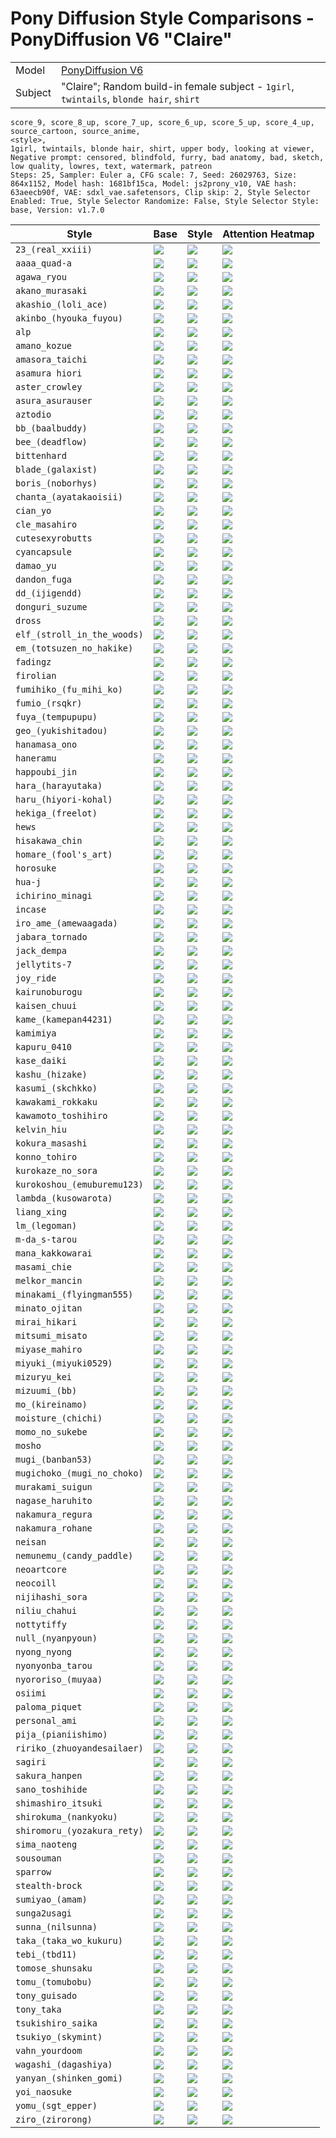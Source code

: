 # Pony Diffusion Style Comparisons - PonyDiffusion V6 "Claire"

|         |                                                                                         |
|---------|-----------------------------------------------------------------------------------------|
| Model   | [PonyDiffusion V6](https://civitai.com/models/257749/pony-diffusion-v6-xl)              |
| Subject | "Claire"; Random build-in female subject - `1girl`, `twintails`, `blonde hair`, `shirt` |

```
score_9, score_8_up, score_7_up, score_6_up, score_5_up, score_4_up, source_cartoon, source_anime,
<style>,
1girl, twintails, blonde hair, shirt, upper body, looking at viewer,
Negative prompt: censored, blindfold, furry, bad anatomy, bad, sketch, low quality, lowres, text, watermark, patreon
Steps: 25, Sampler: Euler a, CFG scale: 7, Seed: 26029763, Size: 864x1152, Model hash: 1681bf15ca, Model: js2prony_v10, VAE hash: 63aeecb90f, VAE: sdxl_vae.safetensors, Clip skip: 2, Style Selector Enabled: True, Style Selector Randomize: False, Style Selector Style: base, Version: v1.7.0
```

| Style                       | Base           | Style                              | Attention Heatmap                     |
|-----------------------------|----------------|------------------------------------|---------------------------------------|
| `23_(real_xxiii)`           | ![](_base.png) | ![](23_(real_xxiii).png)           | ![](23_(real_xxiii).hm.png)           |
| `aaaa_quad-a`               | ![](_base.png) | ![](aaaa_(quad-a).png)             | ![](aaaa_(quad-a).hm.png)             |
| `agawa_ryou`                | ![](_base.png) | ![](agawa_ryou.png)                | ![](agawa_ryou.hm.png)                |
| `akano_murasaki`            | ![](_base.png) | ![](akano_murasaki.png)            | ![](akano_murasaki.hm.png)            |
| `akashio_(loli_ace)`        | ![](_base.png) | ![](akashio_(loli_ace).png)        | ![](akashio_(loli_ace).hm.png)        |
| `akinbo_(hyouka_fuyou)`     | ![](_base.png) | ![](akinbo_(hyouka_fuyou).png)     | ![](akinbo_(hyouka_fuyou).hm.png)     |
| `alp`                       | ![](_base.png) | ![](alp.png)                       | ![](alp.hm.png)                       |
| `amano_kozue`               | ![](_base.png) | ![](amano_kozue.png)               | ![](amano_kozue.hm.png)               |
| `amasora_taichi`            | ![](_base.png) | ![](amasora_taichi.png)            | ![](amasora_taichi.hm.png)            |
| `asamura hiori`             | ![](_base.png) | ![](asamura_hiori.png)             | ![](asamura_hiori.hm.png)             |
| `aster_crowley`             | ![](_base.png) | ![](aster_crowley.png)             | ![](aster_crowley.hm.png)             |
| `asura_asurauser`           | ![](_base.png) | ![](asura_(asurauser).png)         | ![](asura_(asurauser).hm.png)         |
| `aztodio`                   | ![](_base.png) | ![](aztodio.png)                   | ![](aztodio.hm.png)                   |
| `bb_(baalbuddy)`            | ![](_base.png) | ![](bb_(baalbuddy).png)            | ![](bb_(baalbuddy).hm.png)            |
| `bee_(deadflow)`            | ![](_base.png) | ![](bee_(deadflow).png)            | ![](bee_(deadflow).hm.png)            |
| `bittenhard`                | ![](_base.png) | ![](bittenhard.png)                | ![](bittenhard.hm.png)                |
| `blade_(galaxist)`          | ![](_base.png) | ![](blade_(galaxist).png)          | ![](blade_(galaxist).hm.png)          |
| `boris_(noborhys)`          | ![](_base.png) | ![](boris_(noborhys).png)          | ![](boris_(noborhys).hm.png)          |
| `chanta_(ayatakaoisii)`     | ![](_base.png) | ![](chanta_(ayatakaoisii).png)     | ![](chanta_(ayatakaoisii).hm.png)     |
| `cian_yo`                   | ![](_base.png) | ![](cian_yo.png)                   | ![](cian_yo.hm.png)                   |
| `cle_masahiro`              | ![](_base.png) | ![](cle_masahiro.png)              | ![](cle_masahiro.hm.png)              |
| `cutesexyrobutts`           | ![](_base.png) | ![](cutesexyrobutts.png)           | ![](cutesexyrobutts.hm.png)           |
| `cyancapsule`               | ![](_base.png) | ![](cyancapsule.png)               | ![](cyancapsule.hm.png)               |
| `damao_yu`                  | ![](_base.png) | ![](damao_yu.png)                  | ![](damao_yu.hm.png)                  |
| `dandon_fuga`               | ![](_base.png) | ![](dandon_fuga.png)               | ![](dandon_fuga.hm.png)               |
| `dd_(ijigendd)`             | ![](_base.png) | ![](dd_(ijigendd).png)             | ![](dd_(ijigendd).hm.png)             |
| `donguri_suzume`            | ![](_base.png) | ![](donguri_suzume.png)            | ![](donguri_suzume.hm.png)            |
| `dross`                     | ![](_base.png) | ![](dross.png)                     | ![](dross.hm.png)                     |
| `elf_(stroll_in_the_woods)` | ![](_base.png) | ![](elf_(stroll_in_the_woods).png) | ![](elf_(stroll_in_the_woods).hm.png) |
| `em_(totsuzen_no_hakike)`   | ![](_base.png) | ![](em_(totsuzen_no_hakike).png)   | ![](em_(totsuzen_no_hakike).hm.png)   |
| `fadingz`                   | ![](_base.png) | ![](fadingz.png)                   | ![](fadingz.hm.png)                   |
| `firolian`                  | ![](_base.png) | ![](firolian.png)                  | ![](firolian.hm.png)                  |
| `fumihiko_(fu_mihi_ko)`     | ![](_base.png) | ![](fumihiko_(fu_mihi_ko).png)     | ![](fumihiko_(fu_mihi_ko).hm.png)     |
| `fumio_(rsqkr)`             | ![](_base.png) | ![](fumio_(rsqkr).png)             | ![](fumio_(rsqkr).hm.png)             |
| `fuya_(tempupupu)`          | ![](_base.png) | ![](fuya_(tempupupu).png)          | ![](fuya_(tempupupu).hm.png)          |
| `geo_(yukishitadou)`        | ![](_base.png) | ![](geo_(yukishitadou).png)        | ![](geo_(yukishitadou).hm.png)        |
| `hanamasa_ono`              | ![](_base.png) | ![](hanamasa_ono.png)              | ![](hanamasa_ono.hm.png)              |
| `haneramu`                  | ![](_base.png) | ![](haneramu.png)                  | ![](haneramu.hm.png)                  |
| `happoubi_jin`              | ![](_base.png) | ![](happoubi_jin.png)              | ![](happoubi_jin.hm.png)              |
| `hara_(harayutaka)`         | ![](_base.png) | ![](hara_(harayutaka).png)         | ![](hara_(harayutaka).hm.png)         |
| `haru_(hiyori-kohal)`       | ![](_base.png) | ![](haru_(hiyori-kohal).png)       | ![](haru_(hiyori-kohal).hm.png)       |
| `hekiga_(freelot)`          | ![](_base.png) | ![](hekiga_(freelot).png)          | ![](hekiga_(freelot).hm.png)          |
| `hews`                      | ![](_base.png) | ![](hews.png)                      | ![](hews.hm.png)                      |
| `hisakawa_chin`             | ![](_base.png) | ![](hisakawa_chin.png)             | ![](hisakawa_chin.hm.png)             |
| `homare_(fool's_art)`       | ![](_base.png) | ![](homare_(fool's_art).png)       | ![](homare_(fool's_art).hm.png)       |
| `horosuke`                  | ![](_base.png) | ![](horosuke.png)                  | ![](horosuke.hm.png)                  |
| `hua-j`                     | ![](_base.png) | ![](hua-j.png)                     | ![](hua-j.hm.png)                     |
| `ichirino_minagi`           | ![](_base.png) | ![](ichirino_minagi.png)           | ![](ichirino_minagi.hm.png)           |
| `incase`                    | ![](_base.png) | ![](incase.png)                    | ![](incase.hm.png)                    |
| `iro_ame_(amewaagada)`      | ![](_base.png) | ![](iro_ame_(amewaagada).png)      | ![](iro_ame_(amewaagada).hm.png)      |
| `jabara_tornado`            | ![](_base.png) | ![](jabara_tornado.png)            | ![](jabara_tornado.hm.png)            |
| `jack_dempa`                | ![](_base.png) | ![](jack_dempa.png)                | ![](jack_dempa.hm.png)                |
| `jellytits-7`               | ![](_base.png) | ![](jellytits-7.png)               | ![](jellytits-7.hm.png)               |
| `joy_ride`                  | ![](_base.png) | ![](joy_ride.png)                  | ![](joy_ride.hm.png)                  |
| `kairunoburogu`             | ![](_base.png) | ![](kairunoburogu.png)             | ![](kairunoburogu.hm.png)             |
| `kaisen_chuui`              | ![](_base.png) | ![](kaisen_chuui.png)              | ![](kaisen_chuui.hm.png)              |
| `kame_(kamepan44231)`       | ![](_base.png) | ![](kame_(kamepan44231).png)       | ![](kame_(kamepan44231).hm.png)       |
| `kamimiya`                  | ![](_base.png) | ![](kamimiya.png)                  | ![](kamimiya.hm.png)                  |
| `kapuru_0410`               | ![](_base.png) | ![](kapuru_0410.png)               | ![](kapuru_0410.hm.png)               |
| `kase_daiki`                | ![](_base.png) | ![](kase_daiki.png)                | ![](kase_daiki.hm.png)                |
| `kashu_(hizake)`            | ![](_base.png) | ![](kashu_(hizake).png)            | ![](kashu_(hizake).hm.png)            |
| `kasumi_(skchkko)`          | ![](_base.png) | ![](kasumi_(skchkko).png)          | ![](kasumi_(skchkko).hm.png)          |
| `kawakami_rokkaku`          | ![](_base.png) | ![](kawakami_rokkaku.png)          | ![](kawakami_rokkaku.hm.png)          |
| `kawamoto_toshihiro`        | ![](_base.png) | ![](kawamoto_toshihiro.png)        | ![](kawamoto_toshihiro.hm.png)        |
| `kelvin_hiu`                | ![](_base.png) | ![](kelvin_hiu.png)                | ![](kelvin_hiu.hm.png)                |
| `kokura_masashi`            | ![](_base.png) | ![](kokura_masashi.png)            | ![](kokura_masashi.hm.png)            |
| `konno_tohiro`              | ![](_base.png) | ![](konno_tohiro.png)              | ![](konno_tohiro.hm.png)              |
| `kurokaze_no_sora`          | ![](_base.png) | ![](kurokaze_no_sora.png)          | ![](kurokaze_no_sora.hm.png)          |
| `kurokoshou_(emuburemu123)` | ![](_base.png) | ![](kurokoshou_(emuburemu123).png) | ![](kurokoshou_(emuburemu123).hm.png) |
| `lambda_(kusowarota)`       | ![](_base.png) | ![](lambda_(kusowarota).png)       | ![](lambda_(kusowarota).hm.png)       |
| `liang_xing`                | ![](_base.png) | ![](liang_xing.png)                | ![](liang_xing.hm.png)                |
| `lm_(legoman)`              | ![](_base.png) | ![](lm_(legoman).png)              | ![](lm_(legoman).hm.png)              |
| `m-da_s-tarou`              | ![](_base.png) | ![](m-da_s-tarou.png)              | ![](m-da_s-tarou.hm.png)              |
| `mana_kakkowarai`           | ![](_base.png) | ![](mana_kakkowarai.png)           | ![](mana_kakkowarai.hm.png)           |
| `masami_chie`               | ![](_base.png) | ![](masami_chie.png)               | ![](masami_chie.hm.png)               |
| `melkor_mancin`             | ![](_base.png) | ![](melkor_mancin.png)             | ![](melkor_mancin.hm.png)             |
| `minakami_(flyingman555)`   | ![](_base.png) | ![](minakami_(flyingman555).png)   | ![](minakami_(flyingman555).hm.png)   |
| `minato_ojitan`             | ![](_base.png) | ![](minato_ojitan.png)             | ![](minato_ojitan.hm.png)             |
| `mirai_hikari`              | ![](_base.png) | ![](mirai_hikari.png)              | ![](mirai_hikari.hm.png)              |
| `mitsumi_misato`            | ![](_base.png) | ![](mitsumi_misato.png)            | ![](mitsumi_misato.hm.png)            |
| `miyase_mahiro`             | ![](_base.png) | ![](miyase_mahiro.png)             | ![](miyase_mahiro.hm.png)             |
| `miyuki_(miyuki0529)`       | ![](_base.png) | ![](miyuki_(miyuki0529).png)       | ![](miyuki_(miyuki0529).hm.png)       |
| `mizuryu_kei`               | ![](_base.png) | ![](mizuryu_kei.png)               | ![](mizuryu_kei.hm.png)               |
| `mizuumi_(bb)`              | ![](_base.png) | ![](mizuumi_(bb).png)              | ![](mizuumi_(bb).hm.png)              |
| `mo_(kireinamo)`            | ![](_base.png) | ![](mo_(kireinamo).png)            | ![](mo_(kireinamo).hm.png)            |
| `moisture_(chichi)`         | ![](_base.png) | ![](moisture_(chichi).png)         | ![](moisture_(chichi).hm.png)         |
| `momo_no_sukebe`            | ![](_base.png) | ![](momo_no_sukebe.png)            | ![](momo_no_sukebe.hm.png)            |
| `mosho`                     | ![](_base.png) | ![](mosho.png)                     | ![](mosho.hm.png)                     |
| `mugi_(banban53)`           | ![](_base.png) | ![](mugi_(banban53).png)           | ![](mugi_(banban53).hm.png)           |
| `mugichoko_(mugi_no_choko)` | ![](_base.png) | ![](mugichoko_(mugi_no_choko).png) | ![](mugichoko_(mugi_no_choko).hm.png) |
| `murakami_suigun`           | ![](_base.png) | ![](murakami_suigun.png)           | ![](murakami_suigun.hm.png)           |
| `nagase_haruhito`           | ![](_base.png) | ![](nagase_haruhito.png)           | ![](nagase_haruhito.hm.png)           |
| `nakamura_regura`           | ![](_base.png) | ![](nakamura_regura.png)           | ![](nakamura_regura.hm.png)           |
| `nakamura_rohane`           | ![](_base.png) | ![](nakamura_rohane.png)           | ![](nakamura_rohane.hm.png)           |
| `neisan`                    | ![](_base.png) | ![](neisan.png)                    | ![](neisan.hm.png)                    |
| `nemunemu_(candy_paddle)`   | ![](_base.png) | ![](nemunemu_(candy_paddle).png)   | ![](nemunemu_(candy_paddle).hm.png)   |
| `neoartcore`                | ![](_base.png) | ![](neoartcore.png)                | ![](neoartcore.hm.png)                |
| `neocoill`                  | ![](_base.png) | ![](neocoill.png)                  | ![](neocoill.hm.png)                  |
| `nijihashi_sora`            | ![](_base.png) | ![](nijihashi_sora.png)            | ![](nijihashi_sora.hm.png)            |
| `niliu_chahui`              | ![](_base.png) | ![](niliu_chahui.png)              | ![](niliu_chahui.hm.png)              |
| `nottytiffy`                | ![](_base.png) | ![](nottytiffy.png)                | ![](nottytiffy.hm.png)                |
| `null_(nyanpyoun)`          | ![](_base.png) | ![](null_(nyanpyoun).png)          | ![](null_(nyanpyoun).hm.png)          |
| `nyong_nyong`               | ![](_base.png) | ![](nyong_nyong.png)               | ![](nyong_nyong.hm.png)               |
| `nyonyonba_tarou`           | ![](_base.png) | ![](nyonyonba_tarou.png)           | ![](nyonyonba_tarou.hm.png)           |
| `nyororiso_(muyaa)`         | ![](_base.png) | ![](nyororiso_(muyaa).png)         | ![](nyororiso_(muyaa).hm.png)         |
| `osiimi`                    | ![](_base.png) | ![](osiimi.png)                    | ![](osiimi.hm.png)                    |
| `paloma_piquet`             | ![](_base.png) | ![](paloma_piquet.png)             | ![](paloma_piquet.hm.png)             |
| `personal_ami`              | ![](_base.png) | ![](personal_ami.png)              | ![](personal_ami.hm.png)              |
| `pija_(pianiishimo)`        | ![](_base.png) | ![](pija_(pianiishimo).png)        | ![](pija_(pianiishimo).hm.png)        |
| `ririko_(zhuoyandesailaer)` | ![](_base.png) | ![](ririko_(zhuoyandesailaer).png) | ![](ririko_(zhuoyandesailaer).hm.png) |
| `sagiri`                    | ![](_base.png) | ![](sagiri.png)                    | ![](sagiri.hm.png)                    |
| `sakura_hanpen`             | ![](_base.png) | ![](sakura_hanpen.png)             | ![](sakura_hanpen.hm.png)             |
| `sano_toshihide`            | ![](_base.png) | ![](sano_toshihide.png)            | ![](sano_toshihide.hm.png)            |
| `shimashiro_itsuki`         | ![](_base.png) | ![](shimashiro_itsuki.png)         | ![](shimashiro_itsuki.hm.png)         |
| `shirokuma_(nankyoku)`      | ![](_base.png) | ![](shirokuma_(nankyoku).png)      | ![](shirokuma_(nankyoku).hm.png)      |
| `shiromoru_(yozakura_rety)` | ![](_base.png) | ![](shiromoru_(yozakura_rety).png) | ![](shiromoru_(yozakura_rety).hm.png) |
| `sima_naoteng`              | ![](_base.png) | ![](sima_naoteng.png)              | ![](sima_naoteng.hm.png)              |
| `sousouman`                 | ![](_base.png) | ![](sousouman.png)                 | ![](sousouman.hm.png)                 |
| `sparrow`                   | ![](_base.png) | ![](sparrow.png)                   | ![](sparrow.hm.png)                   |
| `stealth-brock`             | ![](_base.png) | ![](stealth-brock.png)             | ![](stealth-brock.hm.png)             |
| `sumiyao_(amam)`            | ![](_base.png) | ![](sumiyao_(amam).png)            | ![](sumiyao_(amam).hm.png)            |
| `sunga2usagi`               | ![](_base.png) | ![](sunga2usagi.png)               | ![](sunga2usagi.hm.png)               |
| `sunna_(nilsunna)`          | ![](_base.png) | ![](sunna_(nilsunna).png)          | ![](sunna_(nilsunna).hm.png)          |
| `taka_(taka_wo_kukuru)`     | ![](_base.png) | ![](taka_(taka_wo_kukuru).png)     | ![](taka_(taka_wo_kukuru).hm.png)     |
| `tebi_(tbd11)`              | ![](_base.png) | ![](tebi_(tbd11).png)              | ![](tebi_(tbd11).hm.png)              |
| `tomose_shunsaku`           | ![](_base.png) | ![](tomose_shunsaku.png)           | ![](tomose_shunsaku.hm.png)           |
| `tomu_(tomubobu)`           | ![](_base.png) | ![](tomu_(tomubobu).png)           | ![](tomu_(tomubobu).hm.png)           |
| `tony_guisado`              | ![](_base.png) | ![](tony_guisado.png)              | ![](tony_guisado.hm.png)              |
| `tony_taka`                 | ![](_base.png) | ![](tony_taka.png)                 | ![](tony_taka.hm.png)                 |
| `tsukishiro_saika`          | ![](_base.png) | ![](tsukishiro_saika.png)          | ![](tsukishiro_saika.hm.png)          |
| `tsukiyo_(skymint)`         | ![](_base.png) | ![](tsukiyo_(skymint).png)         | ![](tsukiyo_(skymint).hm.png)         |
| `vahn_yourdoom`             | ![](_base.png) | ![](vahn_yourdoom.png)             | ![](vahn_yourdoom.hm.png)             |
| `wagashi_(dagashiya)`       | ![](_base.png) | ![](wagashi_(dagashiya).png)       | ![](wagashi_(dagashiya).hm.png)       |
| `yanyan_(shinken_gomi)`     | ![](_base.png) | ![](yanyan_(shinken_gomi).png)     | ![](yanyan_(shinken_gomi).hm.png)     |
| `yoi_naosuke`               | ![](_base.png) | ![](yoi_naosuke.png)               | ![](yoi_naosuke.hm.png)               |
| `yomu_(sgt_epper)`          | ![](_base.png) | ![](yomu_(sgt_epper).png)          | ![](yomu_(sgt_epper).hm.png)          |
| `ziro_(zirorong)`           | ![](_base.png) | ![](ziro_(zirorong).png)           | ![](ziro_(zirorong).hm.png)           |